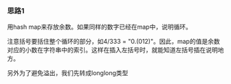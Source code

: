 ### 思路1

用hash map来存放余数。如果同样的数字已经在map中，说明循环。

注意括号要括住整个循环的部分，如4/333 = "0.(012)"。因此，map的值是余数对应的小数在字符串中的索引。这样在插入左括号时，就能知道左括号插在说明地方。

另外为了避免溢出，我们先转成longlong类型
